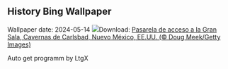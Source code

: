 ## History Bing Wallpaper
Wallpaper date: 2024-05-14
![](https://www.bing.com/th?id=OHR.CarlsbadNP_ES-ES0756476646_UHD.jpg&w=1000)Download: [Pasarela de acceso a la Gran Sala, Cavernas de Carlsbad, Nuevo México, EE.UU. (© Doug Meek/Getty Images)](https://www.bing.com/th?id=OHR.CarlsbadNP_ES-ES0756476646_UHD.jpg)

Auto get programm by LtgX
